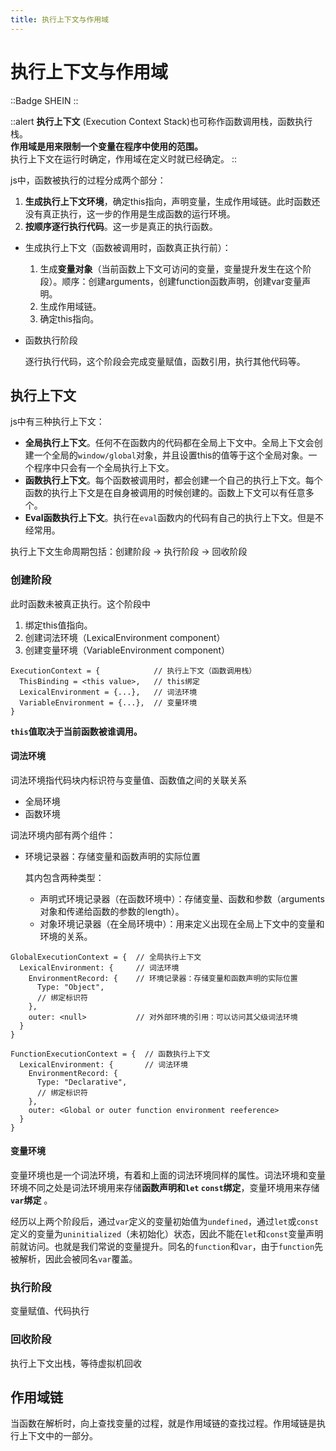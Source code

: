 ```yaml
---
title: 执行上下文与作用域
---
```


# 执行上下文与作用域

::Badge
SHEIN
::

::alert
**执行上下文** (Execution Context Stack)也可称作函数调用栈，函数执行栈。
<br>
**作用域是用来限制一个变量在程序中使用的范围。**
<br>
执行上下文在运行时确定，作用域在定义时就已经确定。
::

js中，函数被执行的过程分成两个部分：

1. **生成执行上下文环境**，确定this指向，声明变量，生成作用域链。此时函数还没有真正执行，这一步的作用是生成函数的运行环境。
2. **按顺序逐行执行代码**。这一步是真正的执行函数。

- 生成执行上下文（函数被调用时，函数真正执行前）：

  1. 生成**变量对象**（当前函数上下文可访问的变量，变量提升发生在这个阶段）。顺序：创建arguments，创建function函数声明，创建var变量声明。
  2. 生成作用域链。
  3. 确定this指向。

- 函数执行阶段

  逐行执行代码，这个阶段会完成变量赋值，函数引用，执行其他代码等。

## 执行上下文

js中有三种执行上下文：

- **全局执行上下文**。任何不在函数内的代码都在全局上下文中。全局上下文会创建一个全局的`window/global`对象，并且设置this的值等于这个全局对象。一个程序中只会有一个全局执行上下文。
- **函数执行上下文**。每个函数被调用时，都会创建一个自己的执行上下文。每个函数的执行上下文是在自身被调用的时候创建的。函数上下文可以有任意多个。
- **Eval函数执行上下文**。执行在`eval`函数内的代码有自己的执行上下文。但是不经常用。

执行上下文生命周期包括：创建阶段 -> 执行阶段 -> 回收阶段

### 创建阶段

此时函数未被真正执行。这个阶段中

1. 绑定this值指向。
2. 创建词法环境（LexicalEnvironment component）
3. 创建变量环境（VariableEnvironment component）

```
ExecutionContext = {            // 执行上下文（函数调用栈）
  ThisBinding = <this value>,   // this绑定
  LexicalEnvironment = {...},   // 词法环境
  VariableEnvironment = {...},  // 变量环境
}
```

**`this`值取决于当前函数被谁调用。**

#### 词法环境

词法环境指代码块内标识符与变量值、函数值之间的关联关系

- 全局环境
- 函数环境

词法环境内部有两个组件：

- 环境记录器：存储变量和函数声明的实际位置

  其内包含两种类型：

  - 声明式环境记录器（在函数环境中）：存储变量、函数和参数（arguments对象和传递给函数的参数的length）。
  - 对象环境记录器（在全局环境中）：用来定义出现在全局上下文中的变量和环境的关系。

```
GlobalExecutionContext = {  // 全局执行上下文
  LexicalEnvironment: {     // 词法环境
    EnvironmentRecord: {    // 环境记录器：存储变量和函数声明的实际位置
      Type: "Object",
      // 绑定标识符
    },
    outer: <null>           // 对外部环境的引用：可以访问其父级词法环境
  }
}
  
FunctionExecutionContext = {  // 函数执行上下文
  LexicalEnvironment: {       // 词法环境
    EnvironmentRecord: {
      Type: "Declarative",
      // 绑定标识符
    },
    outer: <Global or outer function environment reeference>
  }
}
```

#### 变量环境

变量环境也是一个词法环境，有着和上面的词法环境同样的属性。词法环境和变量环境不同之处是词法环境用来存储**函数声明和`let` `const`绑定**，变量环境用来存储 **`var`绑定** 。

经历以上两个阶段后，通过`var`定义的变量初始值为`undefined`，通过`let`或`const`定义的变量为`uninitialized`（未初始化）状态，因此不能在`let`和`const`变量声明前就访问。也就是我们常说的变量提升。同名的`function`和`var`，由于`function`先被解析，因此会被同名`var`覆盖。

### 执行阶段

变量赋值、代码执行

### 回收阶段

执行上下文出栈，等待虚拟机回收

## 作用域链

当函数在解析时，向上查找变量的过程，就是作用域链的查找过程。作用域链是执行上下文中的一部分。